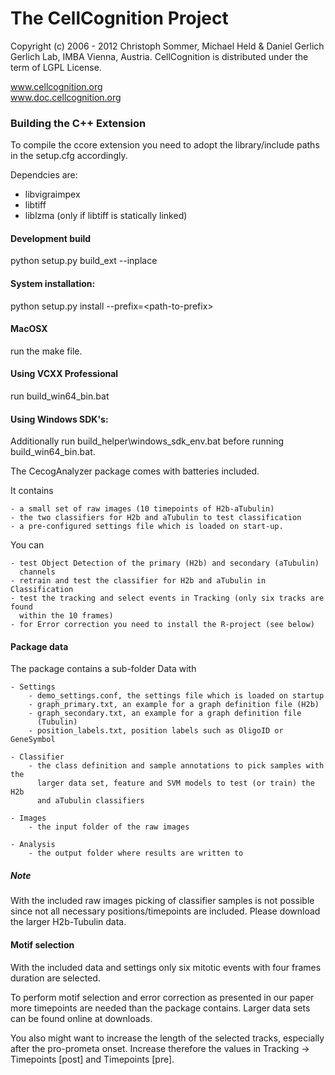 # The CellCognition Project
 Copyright (c) 2006 - 2012 Christoph Sommer, Michael Held & Daniel Gerlich  
 Gerlich Lab, IMBA Vienna, Austria. CellCognition is distributed under the term of LGPL License. 

 www.cellcognition.org  
 www.doc.cellcognition.org

### Building the C++ Extension

To compile the ccore extension you need to adopt the library/include
paths in the setup.cfg accordingly.

Dependcies are:
- libvigraimpex
- libtiff
- liblzma (only if libtiff is statically linked)


#### Development build
  python setup.py build_ext --inplace

#### System installation:
  python setup.py install --prefix=\<path-to-prefix\>

#### MacOSX
run the make file.

#### Using VCXX Professional
run build_win64_bin.bat

#### Using Windows SDK's:

Additionally run build_helper\windows_sdk_env.bat before running build_win64_bin.bat.


The CecogAnalyzer package comes with batteries included.

It contains

    - a small set of raw images (10 timepoints of H2b-aTubulin)
    - the two classifiers for H2b and aTubulin to test classification
    - a pre-configured settings file which is loaded on start-up.

You can

    - test Object Detection of the primary (H2b) and secondary (aTubulin)
      channels
    - retrain and test the classifier for H2b and aTubulin in Classification
    - test the tracking and select events in Tracking (only six tracks are found
      within the 10 frames)
    - for Error correction you need to install the R-project (see below)


#### Package data


The package contains a sub-folder Data with

    - Settings
        - demo_settings.conf, the settings file which is loaded on startup
        - graph_primary.txt, an example for a graph definition file (H2b)
        - graph_secondary.txt, an example for a graph definition file
          (Tubulin)
        - position_labels.txt, position labels such as OligoID or GeneSymbol

    - Classifier
        - the class definition and sample annotations to pick samples with the
          larger data set, feature and SVM models to test (or train) the H2b
          and aTubulin classifiers

    - Images
        - the input folder of the raw images

    - Analysis
        - the output folder where results are written to

##### Note
With the included raw images picking of classifier samples is not possible since
not all necessary positions/timepoints are included.
Please download the larger H2b-Tubulin data.


#### Motif selection


With the included data and settings only six mitotic events with four frames
duration are selected.

To perform motif selection and error correction as presented in our paper more
timepoints are needed than the package contains. Larger data sets can be found
online at downloads.

You also might want to increase the length of the selected tracks, especially
after the pro-prometa onset. Increase therefore the values in
Tracking -> Timepoints [post] and Timepoints [pre].

